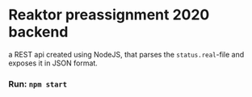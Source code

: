 # Reaktor preassignment 2020 backend

a REST api created using NodeJS, that parses the `status.real`-file
and exposes it in JSON format.

### Run: `npm start`
